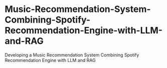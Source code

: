 # Music-Recommendation-System-Combining-Spotify-Recommendation-Engine-with-LLM-and-RAG
Developing a Music Recommendation System Combining Spotify Recommendation Engine with LLM and RAG
